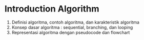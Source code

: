 # Introduction Algorithm  

1. Definisi algoritma, contoh algoritma, dan karakteristik algoritma
2. Konsep dasar algoritma : sequential, branching, dan looping
3. Representasi algoritma dengan pseudocode dan flowchart
